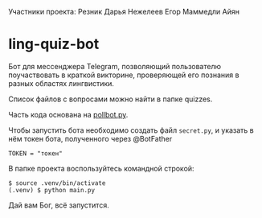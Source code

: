 
Участники проекта:
Резник Дарья
Нежелеев Егор
Маммедли Айян

# ling-quiz-bot

Бот для мессенджера Telegram, позволяющий пользователю поучаствовать в краткой викторине, проверяющей его познания в разных областях лингвистики.

Список файлов с вопросами можно найти в папке quizzes.

Часть кода основана на [pollbot.py](https://github.com/python-telegram-bot/python-telegram-bot/blob/master/examples/pollbot.py).

Чтобы запустить бота необходимо создать файл `secret.py`, и указать в нём токен бота, полученного через @BotFather

```
TOKEN = "токен"
```
В папке проекта воспользуйтесь командной строкой:
```
$ source .venv/bin/activate
(.venv) $ python main.py
```
Дай вам Бог, всё запустится.

